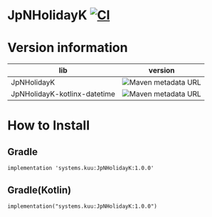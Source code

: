 # JpNHolidayK [![CI](https://github.com/fumiya-kume/JpNHolidayK/actions/workflows/ci.yml/badge.svg)](https://github.com/fumiya-kume/JpNHolidayK/actions/workflows/ci.yml) 

# Version information

|lib|version|
|---|---|
|JpNHolidayK|![Maven metadata URL](https://img.shields.io/maven-metadata/v?metadataUrl=https%3A%2F%2Fs01.oss.sonatype.org%2Fservice%2Flocal%2Frepo_groups%2Fpublic%2Fcontent%2Fsystems%2Fkuu%2FJpNHolidayK%2Fmaven-metadata.xml)|
|JpNHolidayK-kotlinx-datetime|![Maven metadata URL](https://img.shields.io/maven-metadata/v?metadataUrl=https%3A%2F%2Fs01.oss.sonatype.org%2Fservice%2Flocal%2Frepo_groups%2Fpublic%2Fcontent%2Fsystems%2Fkuu%2FJpNHolidayK-kotlinx-datetime%2Fmaven-metadata.xml)|

# How to Install

## Gradle
```
implementation 'systems.kuu:JpNHolidayK:1.0.0'
```

## Gradle(Kotlin)
```
implementation("systems.kuu:JpNHolidayK:1.0.0")
```

